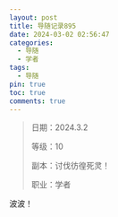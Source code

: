 ```yaml
---
layout: post
title: 导随记录895
date: 2024-03-02 02:56:47
categories:
  - 导随
  - 学者
tags:
  - 导随
pin: true
toc: true
comments: true
---
```

> 日期：2024.3.2
>
> 等级：10
>
> 副本：讨伐彷徨死灵！
>
> 职业：学者

波波！